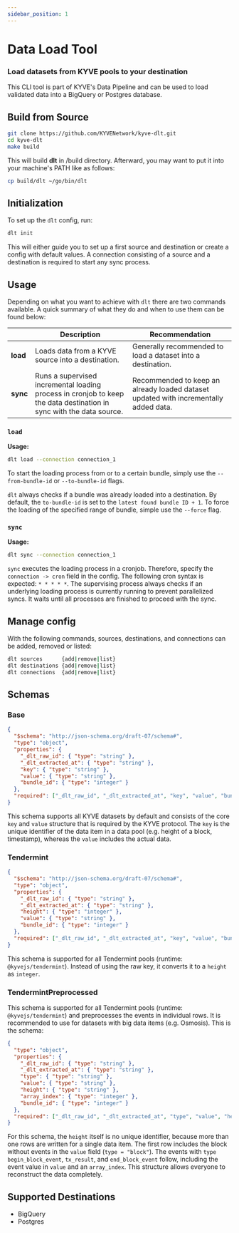 ```yaml
---
sidebar_position: 1
---
```


# Data Load Tool

### Load datasets from KYVE pools to your destination
This CLI tool is part of KYVE's Data Pipeline and can be used to load validated data into
a BigQuery or Postgres database.

## Build from Source
```bash
git clone https://github.com/KYVENetwork/kyve-dlt.git
cd kyve-dlt
make build
```

This will build **dlt** in /build directory. Afterward, you may want to put it into your machine's PATH like as follows:
```bash
cp build/dlt ~/go/bin/dlt
```

## Initialization
To set up the `dlt` config, run:
```bash
dlt init
```

This will either guide you to set up a first source and destination or create a config with default values.
A connection consisting of a source and a destination is required to start any sync process.

## Usage
Depending on what you want to achieve with `dlt` there are two commands available. A quick summary of what they do
and when to use them can be found below:

|                  | Description                                                                                                         | Recommendation                                                                       |
|------------------|---------------------------------------------------------------------------------------------------------------------|--------------------------------------------------------------------------------------|
| **load**         | Loads data from a KYVE source into a destination.                                                                   | Generally recommended to load a dataset into a destination.                          |
| **sync**         | Runs a supervised incremental loading process in cronjob to keep the data destination in sync with the data source. | Recommended to keep an already loaded dataset updated with incrementally added data. |

### `load`
**Usage:**
```bash
dlt load --connection connection_1
```
To start the loading process from or to a certain bundle, simply use the `--from-bundle-id` or `--to-bundle-id` flags.

`dlt` always checks if a bundle was already loaded into a destination. By default, the `to-bundle-id` is set to the `latest found bundle ID + 1`.
To force the loading of the specified range of bundle, simple use the `--force` flag.

### `sync`
**Usage:**
```bash
dlt sync --connection connection_1
```
`sync` executes the loading process in a cronjob. Therefore, specify the `connection -> cron` field in the config.
The following cron syntax is expected: `* * * * *`. The supervising process always checks if an underlying loading process
is currently running to prevent parallelized syncs. It waits until all processes are finished to proceed with the sync.

## Manage config
With the following commands, sources, destinations, and connections can be added, removed or listed:
```bash
dlt sources      {add|remove|list}
dlt destinations {add|remove|list}
dlt connections  {add|remove|list}
```

## Schemas

### Base
```json
{
  "$schema": "http://json-schema.org/draft-07/schema#",
  "type": "object",
  "properties": {
    "_dlt_raw_id": { "type": "string" },
    "_dlt_extracted_at": { "type": "string" },
    "key": { "type": "string" },
    "value": { "type": "string" },
    "bundle_id": { "type": "integer" }
  },
  "required": ["_dlt_raw_id", "_dlt_extracted_at", "key", "value", "bundle_id"]
}
```

This schema supports all KYVE datasets by default and consists of the core `key` and `value` structure that is required by the KYVE protocol.
The `key` is the unique identifier of the data item in a data pool (e.g. height of a block, timestamp), whereas the `value` includes the actual data.

### Tendermint
```json
{
  "$schema": "http://json-schema.org/draft-07/schema#",
  "type": "object",
  "properties": {
    "_dlt_raw_id": { "type": "string" },
    "_dlt_extracted_at": { "type": "string" },
    "height": { "type": "integer" },
    "value": { "type": "string" },
    "bundle_id": { "type": "integer" }
  },
  "required": ["_dlt_raw_id", "_dlt_extracted_at", "key", "value", "bundle_id"]
}
```
This schema is supported for all Tendermint pools (runtime: `@kyvejs/tendermint`). Instead of using the raw key, it converts it to
a `height` as `integer`.

### TendermintPreprocessed
This schema is supported for all Tendermint pools (runtime: `@kyvejs/tendermint`) and preprocesses the events in individual rows.
It is recommended to use for datasets with big data items (e.g. Osmosis). This is the schema:

```json
{
  "type": "object",
  "properties": {
    "_dlt_raw_id": { "type": "string" },
    "_dlt_extracted_at": { "type": "string" },
    "type": { "type": "string" },
    "value": { "type": "string" },
    "height": { "type": "string" },
    "array_index": { "type": "integer" },
    "bundle_id": { "type": "integer" }
  },
  "required": ["_dlt_raw_id", "_dlt_extracted_at", "type", "value", "height", "array_index", "bundle_id"]
}
```
For this schema, the `height` itself is no unique identifier, because more than one rows are written for a single data item.
The first row includes the block without events in the `value` field (`type = "block"`). The events with `type`
`begin_block_event`, `tx_result`, and `end_block_event` follow, including the event value in `value` and an `array_index`.
This structure allows everyone to reconstruct the data completely.

## Supported Destinations
- BigQuery
- Postgres
